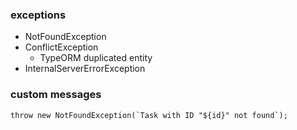 ### exceptions
- NotFoundException
- ConflictException
  - TypeORM duplicated entity
- InternalServerErrorException

### custom messages
```
throw new NotFoundException(`Task with ID "${id}" not found`);
```
